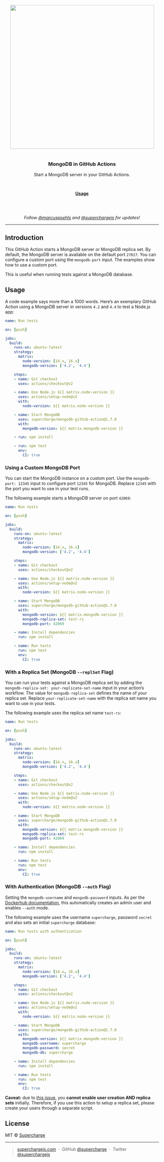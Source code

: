 <div align="center">
  <a href="https://superchargejs.com">
    <img width="471" style="max-width:100%;" src="https://superchargejs.com/images/supercharge-text.svg" />
  </a>
  <br/>
  <br/>
  <p>
    <h3>MongoDB in GitHub Actions</h3>
  </p>
  <p>
    Start a MongoDB server in your GitHub Actions.
  </p>
  <br/>
  <p>
    <a href="#usage"><strong>Usage</strong></a>
  </p>
  <br/>
  <br/>
  <p>
    <em>Follow <a href="http://twitter.com/marcuspoehls">@marcuspoehls</a> and <a href="http://twitter.com/superchargejs">@superchargejs</a> for updates!</em>
  </p>
</div>

---


## Introduction
This GitHub Action starts a MongoDB server or MongoDB replica set. By default, the MongoDB server is available on the default port `27017`. You can configure a custom port using the `mongodb-port` input. The examples show how to use a custom port.

This is useful when running tests against a MongoDB database.


## Usage
A code example says more than a 1000 words. Here’s an exemplary GitHub Action using a MongoDB server in versions `4.2` and `4.4` to test a Node.js app:

```yaml
name: Run tests

on: [push]

jobs:
  build:
    runs-on: ubuntu-latest
    strategy:
      matrix:
        node-version: [14.x, 16.x]
        mongodb-version: ['4.2', '4.4']

    steps:
    - name: Git checkout
      uses: actions/checkout@v2

    - name: Use Node.js ${{ matrix.node-version }}
      uses: actions/setup-node@v2
      with:
        node-version: ${{ matrix.node-version }}

    - name: Start MongoDB
      uses: supercharge/mongodb-github-action@1.7.0
      with:
        mongodb-version: ${{ matrix.mongodb-version }}

    - run: npm install

    - run: npm test
      env:
        CI: true
```


### Using a Custom MongoDB Port
You can start the MongoDB instance on a custom port. Use the `mongodb-port: 12345` input to configure port `12345` for MongoDB. Replace `12345` with the port you want to use in your test runs.

The following example starts a MongoDB server on port `42069`:

```yaml
name: Run tests

on: [push]

jobs:
  build:
    runs-on: ubuntu-latest
    strategy:
      matrix:
        node-version: [14.x, 16.x]
        mongodb-version: ['4.2', '4.4']

    steps:
    - name: Git checkout
      uses: actions/checkout@v2

    - name: Use Node.js ${{ matrix.node-version }}
      uses: actions/setup-node@v2
      with:
        node-version: ${{ matrix.node-version }}

    - name: Start MongoDB
      uses: supercharge/mongodb-github-action@1.7.0
      with:
        mongodb-version: ${{ matrix.mongodb-version }}
        mongodb-replica-set: test-rs
        mongodb-port: 42069

    - name: Install dependencies
      run: npm install

    - name: Run tests
      run: npm test
      env:
        CI: true
```


### With a Replica Set (MongoDB `--replSet` Flag)
You can run your tests against a MongoDB replica set by adding the `mongodb-replica-set: your-replicate-set-name` input in your action’s workflow. The value for `mongodb-replica-set` defines the name of your replica set. Replace `your-replicate-set-name` with the replica set name you want to use in your tests.

The following example uses the replica set name `test-rs`:

```yaml
name: Run tests

on: [push]

jobs:
  build:
    runs-on: ubuntu-latest
    strategy:
      matrix:
        node-version: [14.x, 16.x]
        mongodb-version: ['4.2', '4.4']

    steps:
    - name: Git checkout
      uses: actions/checkout@v2

    - name: Use Node.js ${{ matrix.node-version }}
      uses: actions/setup-node@v2
      with:
        node-version: ${{ matrix.node-version }}

    - name: Start MongoDB
      uses: supercharge/mongodb-github-action@1.7.0
      with:
        mongodb-version: ${{ matrix.mongodb-version }}
        mongodb-replica-set: test-rs
        mongodb-port: 42069

    - name: Install dependencies
      run: npm install

    - name: Run tests
      run: npm test
      env:
        CI: true
```


### With Authentication (MongoDB `--auth` Flag)
Setting the `mongodb-username` and `mongodb-password` inputs. As per the [Dockerhub documentation](https://hub.docker.com/_/mongo), this automatically creates an admin user and enables `--auth` mode.

The following example uses the username `supercharge`, password `secret` and also sets an initial `supercharge` database:

```yaml
name: Run tests with authentication

on: [push]

jobs:
  build:
    runs-on: ubuntu-latest
    strategy:
      matrix:
        node-version: [14.x, 16.x]
        mongodb-version: ['4.2', '4.4']

    steps:
    - name: Git checkout
      uses: actions/checkout@v2

    - name: Use Node.js ${{ matrix.node-version }}
      uses: actions/setup-node@v2
      with:
        node-version: ${{ matrix.node-version }}

    - name: Start MongoDB
      uses: supercharge/mongodb-github-action@1.7.0
      with:
        mongodb-version: ${{ matrix.mongodb-version }}
        mongodb-username: supercharge
        mongodb-password: secret
        mongodb-db: supercharge

    - name: Install dependencies
      run: npm install

    - name: Run tests
      run: npm test
      env:
        CI: true
```

**Caveat:** due to [this issue](https://github.com/docker-library/mongo/issues/211), you **cannot enable user creation AND replica sets** initially. Therefore, if you use this action to setup a replica set, please create your users through a separate script.


## License
MIT © [Supercharge](https://superchargejs.com)

---

> [superchargejs.com](https://superchargejs.com) &nbsp;&middot;&nbsp;
> GitHub [@supercharge](https://github.com/supercharge) &nbsp;&middot;&nbsp;
> Twitter [@superchargejs](https://twitter.com/superchargejs)
